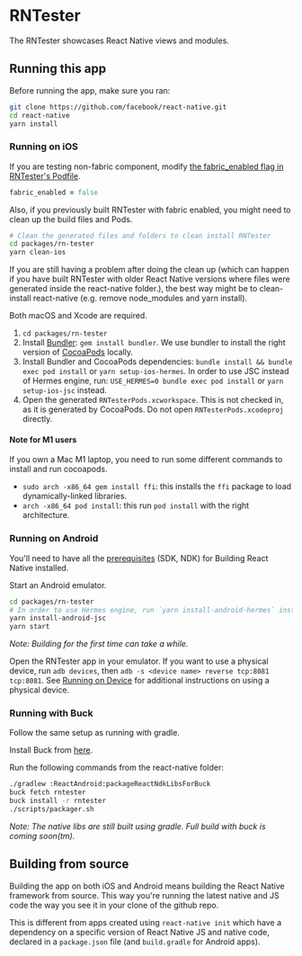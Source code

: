# RNTester

The RNTester showcases React Native views and modules.

## Running this app

Before running the app, make sure you ran:
```sh
git clone https://github.com/facebook/react-native.git
cd react-native
yarn install
```

### Running on iOS

If you are testing non-fabric component, modify [the fabric_enabled flag in RNTester's Podfile](https://github.com/facebook/react-native/blob/main/packages/rn-tester/Podfile#L24).

```ruby
fabric_enabled = false
```

Also, if you previously built RNTester with fabric enabled, you might need to clean up the build files and Pods.
```sh
# Clean the generated files and folders to clean install RNTester
cd packages/rn-tester
yarn clean-ios
```

If you are still having a problem after doing the clean up (which can happen if you have built RNTester with older React Native versions where files were generated inside the react-native folder.), the best way might be to clean-install react-native (e.g. remove node_modules and yarn install).

Both macOS and Xcode are required.
1. `cd packages/rn-tester`
2. Install [Bundler](https://bundler.io/): `gem install bundler`. We use bundler to install the right version of [CocoaPods](https://cocoapods.org/) locally.
3. Install Bundler and CocoaPods dependencies: `bundle install && bundle exec pod install` or `yarn setup-ios-hermes`. In order to use JSC instead of Hermes engine, run: `USE_HERMES=0 bundle exec pod install` or `yarn setup-ios-jsc` instead.
4. Open the generated `RNTesterPods.xcworkspace`. This is not checked in, as it is generated by CocoaPods. Do not open `RNTesterPods.xcodeproj` directly.

#### Note for M1 users

If you own a Mac M1 laptop, you need to run some different commands to install and run cocoapods.

- `sudo arch -x86_64 gem install ffi`: this installs the `ffi` package to load dynamically-linked libraries.
- `arch -x86_64 pod install`: this run `pod install` with the right architecture.

### Running on Android

You'll need to have all the [prerequisites](https://reactnative.dev/contributing/how-to-build-from-source#prerequisites) (SDK, NDK) for Building React Native installed.

Start an Android emulator.
```sh
cd packages/rn-tester
# In order to use Hermes engine, run `yarn install-android-hermes` instead.
yarn install-android-jsc
yarn start
```

_Note: Building for the first time can take a while._

Open the RNTester app in your emulator.
If you want to use a physical device, run `adb devices`, then `adb -s <device name> reverse tcp:8081 tcp:8081`.
See [Running on Device](https://reactnative.dev/docs/running-on-device) for additional instructions on using a physical device.

### Running with Buck

Follow the same setup as running with gradle.

Install Buck from [here](https://buckbuild.com/setup/install.html).

Run the following commands from the react-native folder:
```sh
./gradlew :ReactAndroid:packageReactNdkLibsForBuck
buck fetch rntester
buck install -r rntester
./scripts/packager.sh
```

_Note: The native libs are still built using gradle. Full build with buck is coming soon(tm)._

## Building from source

Building the app on both iOS and Android means building the React Native framework from source. This way you're running the latest native and JS code the way you see it in your clone of the github repo.

This is different from apps created using `react-native init` which have a dependency on a specific version of React Native JS and native code, declared in a `package.json` file (and `build.gradle` for Android apps).
